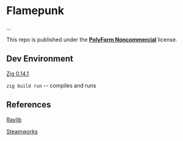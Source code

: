 # Flamepunk

...

This repo is published under the [**PolyForm Noncommercial**](./LICENSE.md) license.

## Dev Environment

[Zig 0.14.1](https://ziglang.org/download/)

`zig build run` -- compiles and runs

## References

[Raylib](https://www.raylib.com/cheatsheet/cheatsheet.html)

[Steamworks](https://partner.steamgames.com/doc/home)